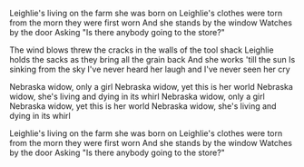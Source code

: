 Leighlie's living on the farm she was born on
Leighlie's clothes were torn from the morn they were first worn
And she stands by the window
Watches by the door
Asking "Is there anybody going to the store?"

The wind blows threw the cracks in the walls of the tool shack
Leighlie holds the sacks as they bring all the grain back
And she works 'till the sun
Is sinking from the sky
I've never heard her laugh and I've never seen her cry

Nebraska widow, only a girl
Nebraska widow, yet this is her world
Nebraska widow, she's living and dying in its whirl
Nebraska widow, only a girl
Nebraska widow, yet this is her world
Nebraska widow, she's living and dying in its whirl

Leighlie's living on the farm she was born on
Leighlie's clothes were torn from the morn they were first worn
And she stands by the window
Watches by the door
Asking "Is there anybody going to the store?"
